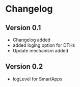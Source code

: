 # Changelog
## Version 0.1
- Changelog added
- added loging option for DTHs
- Update mechanism added
## Version 0.2
- logLevel for SmartApps